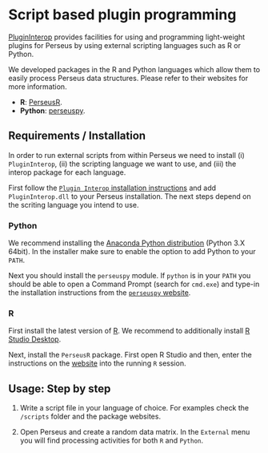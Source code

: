 # Script based plugin programming

[PluginInterop](https://github.com/jdrudolph/PluginInterop/) provides facilities
for using and programming light-weight plugins for Perseus by using external
scripting languages such as R or Python.

We developed packages in the R and Python languages which allow them to easily
process Perseus data structures. Please refer to their websites for more information.

* **R**: [PerseusR](https://github.com/jdrudolph/perseusr).
* **Python**: [perseuspy](https://github.com/jdrudolph/perseuspy).

## Requirements / Installation

In order to run external scripts from within Perseus we need to install (i)
`PluginInterop`, (ii) the scripting language we want to use, and (iii) the
interop package for each language.

First follow the [`Plugin Interop` installation instructions](https://github.com/jdrudolph/PluginInterop/)
and add `PluginInterop.dll` to your Perseus installation. The next steps
depend on the scriting language you intend to use.

### Python

We recommend installing the [Anaconda Python distribution](https://www.continuum.io/downloads)
(Python 3.X 64bit). In the installer make sure to enable the option to add Python to your
`PATH`.

Next you should install the `perseuspy` module.
If `python` is in your `PATH` you should be able to open a Command Prompt (search for `cmd.exe`) and
type-in the installation instructions from the [`perseuspy` website](https://github.com/jdrudolph/perseuspy).

### R

First install the latest version of [R](https://cran.rstudio.com/bin/windows/base/). We recommend
to additionally install [R Studio Desktop](https://www.rstudio.com/products/rstudio/download/).

Next, install the `PerseusR` package. First open R Studio and then,
enter the instructions on the [website](https://github.com/jdrudolph/perseusr) into the running `R` session.

## Usage: Step by step

1. Write a script file in your language of choice. For examples check the `/scripts`
folder and the package websites.

2. Open Perseus and create a random data matrix. In the `External` menu you
will find processing activities for both `R` and `Python`.


